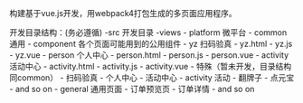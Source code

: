 构建基于vue.js开发，用webpack4打包生成的多页面应用程序。

开发目录结构：(务必遵循)
-src 开发目录
    -views 
        - platform 微平台
            - common 通用
                - component 各个页面可能用到的公用组件
                - yz 扫码验真 
                    - yz.html
                    - yz.js
                    - yz.vue
                - person 个人中心
                    - person.html
                    - person.js
                    - person.vue
                - activity 活动中心
                    - activity.html
                    - activity.js
                    - activity.vue
            - 特殊（暂未开发，目录结构同common）
                - 扫码验真
                - 个人中心
                - 活动中心
        - activity 活动
            - 翻牌子
            - 点元宝
            - and so on
        - general 通用页面
            - 订单预览页 
            - 订单详情
            - and so on

